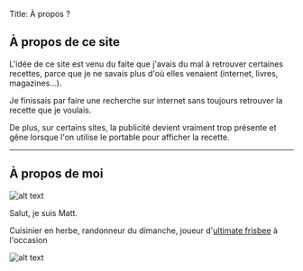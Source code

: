 Title: À propos ?

## À propos de ce site

L'idée de ce site est venu du faite que j'avais du mal à retrouver certaines recettes, parce que je ne savais plus d'où elles venaient (internet, livres, magazines...). 

Je finissais par faire une recherche sur internet sans toujours retrouver la recette que je voulais.

De plus, sur certains sites, la publicité devient vraiment trop présente et gêne lorsque l'on utilise le portable pour afficher la recette.

----

## À propos de moi

![alt text]({static}/images/matt.jpg "Me !")

Salut, je suis Matt.

Cuisinier en herbe, randonneur du dimanche, joueur d'[ultimate frisbee](https://fr.wikipedia.org/wiki/Ultimate_(sport)) à l'occasion

![alt text]({static}/images/islande.jpg "Islande")